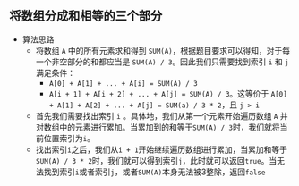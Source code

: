 ## 将数组分成和相等的三个部分

* 算法思路
    * 将数组 `A` 中的所有元素求和得到 `SUM(A)`，根据题目要求可以得知，对于每一个非空部分的和都应当是 `SUM(A) / 3`。因此我们只需要找到索引 `i` 和 `j` 满足条件：
        * `A[0] + A[1] + ... + A[i] = SUM(A) / 3`
        * `A[i + 1] + A[i + 2] + ... + A[j] = SUM(A) / 3`。这等价于 `A[0] + A[1] + A[2] + ... + A[j] = SUM(a) / 3 * 2`，且 `j > i`  
    * 首先我们需要找出索引 `i` 。具体地，我们从第一个元素开始遍历数组 `A` 并对数组中的元素进行累加。当累加到的和等于`SUM(A) / 3`时，我们就将当前位置索引为`i`。
    * 找出索引`i`之后，我们从`i + 1`开始继续遍历数组进行累加，当累加和等于`SUM(A) / 3 * 2`时，我们就可以得到索引`j`，此时就可以返回`true`。当无法找到索引`i`或者索引`j`，或者`SUM(A)`本身无法被3整除，返回`false`